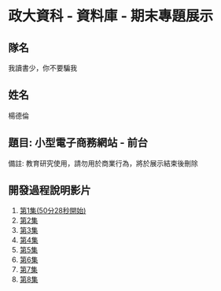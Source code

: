 # 政大資科 - 資料庫 - 期末專題展示

## 隊名
我讀書少，你不要騙我

## 姓名
楊德倫

## 題目: 小型電子商務網站 - 前台
備註: 教育研究使用，請勿用於商業行為，將於展示結束後刪除

## 開發過程說明影片
1. [第1集(50分28秒開始)](https://youtu.be/NlLTlK8L4tI?t=3028)
2. [第2集](https://www.youtube.com/watch?v=kRrInps9yIQ)
3. [第3集](https://www.youtube.com/watch?v=6kH9UO-X-Z4)
4. [第4集](https://www.youtube.com/watch?v=KWUgdpUCVSU)
5. [第5集](https://www.youtube.com/watch?v=35NjFLa2z4o)
6. [第6集](https://www.youtube.com/watch?v=FbBbqaThQxc)
7. [第7集](https://www.youtube.com/watch?v=kQ6zeJksQpY)
8. [第8集](https://www.youtube.com/watch?v=l634mgRQus0)